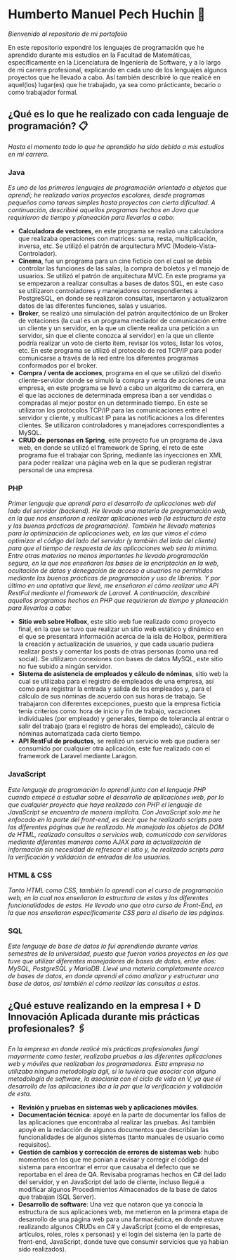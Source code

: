 # Humberto Manuel Pech Huchin 🚀
_Bienvenido al repositorio de mi portafolio_

En este repositorio expondré los lenguajes de programación que he aprendido durante mis estudios en la Facultad de Matemáticas, específicamente en la Licenciatura de Ingeniería de Software, y a lo largo de mi carrera profesional, explicando en cada uno de los lenguajes algunos proyectos que he llevado a cabo. Así también describiré lo que realicé en aquel(los) lugar(es) que he trabajado, ya sea como prácticante, becario o como trabajador formal.

## ¿Qué es lo que he realizado con cada lenguaje de programación? 📋
_Hasta el momento todo lo que he aprendido ha sido debido a mis estudios en mi carrera._

### Java
_Es uno de los primeros lenguajes de programación orientado a objetos que aprendí; he realizado varios proyectos escolares, desde programas pequeños como tareas simples hasta proyectos con cierta dificultad._
_A continuación, describiré aquellos programas hechos en Java que requirieron de tiempo y planeación para llevarlos a cabo:_

* **Calculadora de vectores**, en este programa se realizó una calculadora que realizaba operaciones con matrices: suma, resta, multiplicación, inversa, etc. Se utilizó el patrón de arquitectura MVC (Modelo-Vista-Controlador). 
* **Cinema**, fue un programa para un cine ficticio con el cual se debía controlar las funciones de las salas, la compra de boletos y el manejo de usuarios. Se utilizó el patrón de arquitectura MVC. En este programa ya se empezaron a realizar consultas a bases de datos SQL, en este caso se utilizaron controladores y manejadores correspondientes a PostgreSQL, en donde se realizaron consultas, insertaron y actualizaron datos de las diferentes funciones, salas y usuarios.
* **Broker**, se realizó una simulación del patrón arquitectónico de un Broker de votaciones (la cual es un programa mediador de comunicación entre un cliente y un servidor, en la que un cliente realiza una petición a un servidor, sin que el cliente conozca al servidor) en la que un cliente podría realizar un voto de cierto ítem, revisar los votos, listar los votos, etc. En este programa se utilizó el protocolo de red TCP/IP para poder comunicarse a través de la red entre los diferentes programas conformados por el broker.
* **Compra / venta de acciones**, programa en el que se utilizó del diseño cliente-servidor donde se simuló la compra y venta de acciones de una empresa, en este programa se llevó a cabo un algoritmo de carrera, en el que las acciones de determinada empresa iban a ser vendidas o compradas al mejor postor en un determinado tiempo. En este se utilizaron los protocolos TCP/IP para las comunicaciones entre el servidor y cliente, y multicast IP para las notificaciones a los diferentes clientes. Se utilizaron controladores y manejadores correspondientes a MySQL.
* **CRUD de personas en Spring**, este proyecto fue un programa de Java web, en donde se utilizó el framework de Spring, el reto de este programa fue el trabajar con Spring, mediante las inyecciones en XML para poder realizar una página web en la que se pudieran registrar personal de una empresa.

### PHP
_Primer lenguaje que aprendí para el desarrollo de aplicaciones web del lado del servidor (backend). He llevado una materia de programación web, en la que nos enseñaron a realizar aplicaciones web (la estructura de esta y las buenas prácticas de programación). También he llevado materias para la optimización de aplicaciones web, en las que vimos el cómo optimizar el código del lado del servidor (y también del lado del cliente) para que el tiempo de respuesta de las aplicaciones web sea la mínima. Entre otras materias no menos importantes he llevado programación segura, en la que nos enseñaron las bases de la encriptación en la web, ocultación de datos y denegación de acceso a usuarios no permitidos mediante las buenas prácticas de programación y uso de librerías. Y por último en una optativa que llevé, me enseñaron el cómo realizar una API RestFul mediante el framework de Laravel._
_A continuación, describiré aquellos programas hechos en PHP que requirieron de tiempo y planeación para llevarlos a cabo:_

* **Sitio web sobre Holbox**, este sitio web fue realizado como proyecto final, en la que se tuvo que realizar un sitio web estático y dinámico en el que se presentará información acerca de la isla de Holbox, permitiera la creación y actualización de usuarios, y que cada usuario pudiera realizar posts y comentar los posts de otras personas (como una red social). Se utilizaron conexiones con bases de datos MySQL, este sitio no fue subido a ningún servidor.
* **Sistema de asistencia de empleados y cálculo de nóminas**, sitio web la cual se utilizaba para el registro de empleados de una empresa, así como para registrar la entrada y salida de los empleados y, para el cálculo de sus nóminas de acuerdo con sus horas de trabajo. Se trabajaron con diferentes excepciones, puesto que la empresa ficticia tenía criterios como: hora de inicio y fin de trabajo, vacaciones individuales (por empleado) y generales, tiempo de tolerancia al entrar o salir del trabajo (para el registro de horas del empleado), cálculo de nóminas automatizada cada cierto tiempo.
* **API RestFul de productos**, se realizó un servicio web que pudiera ser consumido por cualquier otra aplicación, este fue realizado con el framework de Laravel mediante Laragon. 

### JavaScript
_Este lenguaje de programación lo aprendí junto con el lenguaje PHP cuando empecé a estudiar sobre el desarrollo de aplicaciones web, por lo que cualquier proyecto que haya realizado con PHP el lenguaje de JavaScript se encuentra de manera implícita. Con JavaScript solo me he enfocado en la parte del front-end, es decir que he realizado scripts para las diferentes páginas que he realizado. He manejado los objetos de DOM de HTML, realizado consultas a servicios web, comunicado con servidores mediante diferentes maneras como AJAX para la actualización de información sin necesidad de refrescar el sitio y, he realizado scripts para la verificación y validación de entradas de los usuarios._

### HTML & CSS
_Tanto HTML como CSS, también lo aprendí con el curso de programación web, en la cual nos enseñaron la estructura de estas y las diferentes funcionalidades de estas. He llevado uno que otro curso de Front-End, en la que nos enseñaron específicamente CSS para el diseño de las páginas._

### SQL
_Este lenguaje de base de datos lo fui aprendiendo durante varios semestres de la universidad, puesto que fueron varios proyectos en los que tuve que utilizar diferentes manejadores de bases de datos, entre ellos: MySQL, PostgreSQL y MariaDB. Llevé una materia completamente acerca de bases de datos, en donde aprendí el cómo analizar y estructurar una base de datos, así también el cómo realizar las consultas a estas._

## ¿Qué estuve realizando en la empresa I + D Innovación Aplicada durante mis prácticas profesionales? 🖇️

_En la empresa en donde realicé mis prácticas profesionales fungí mayormente como tester, realizaba pruebas a las diferentes aplicaciones web y móviles que realizaban los programadores. Esta empresa no utilizaba ninguna metodología ágil, si lo tuviera que asociar con alguna metodología de software, la asociaría con el ciclo de vida en V, ya que el desarrollo de las aplicaciones iba a la par que la verificación y validación de esta._

* **Revisión y pruebas en sistemas web y aplicaciones móviles**.
* **Documentación técnica**: apoyé en la parte de documentar los fallos de las aplicaciones que encontraba al realizar las pruebas. Así también apoyé en la redacción de algunos documentos que describían las funcionalidades de algunos sistemas (tanto manuales de usuario como requisitos).
* **Gestión de cambios y corrección de errores de sistemas web**: hubo momentos en los que me ponían a revisar y corregir el código del sistema para encontrar el error que causaba el defecto que se reportaba en el área de QA. Revisaba programas hechos en C# del lado del servidor, y en JavaScript del lado de cliente, incluso llegué a modificar algunos Procedimientos Almacenados de la base de datos que trabajan (SQL Server).
* **Desarrollo de software**: Una vez que notaron que ya conocía la estructura de sus aplicaciones web, me metieron en la primera etapa de desarrollo de una página web para una farmacéutica, en donde estuve realizando algunos CRUDs en C# y JavaScript (como el de empresas, artículos, roles, roles x personas) y el login del sistema (en la parte de front-end, JavaScript, donde tuve que consumir servicios que ya habían sido realizados).